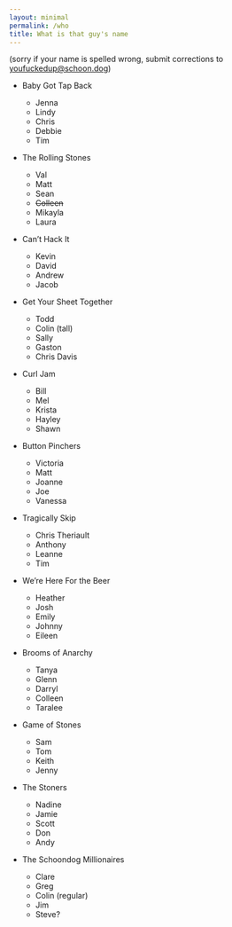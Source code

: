 ```yaml
---
layout: minimal
permalink: /who
title: What is that guy's name
---
```



(sorry if your name is spelled wrong, submit corrections to [youfuckedup@schoon.dog](mailto:youfuckedup@schoon.dog))

* Baby Got Tap Back
    * Jenna
    * Lindy
    * Chris
    * Debbie
    * Tim

* The Rolling Stones 
    * Val
    * Matt
    * Sean
    * ~~Colleen~~
    * Mikayla 
    * Laura

* Can’t Hack It
    * Kevin
    * David
    * Andrew
    * Jacob

* Get Your Sheet Together
    * Todd 
    * Colin (tall)
    * Sally
    * Gaston
    * Chris Davis

* Curl Jam 
    * Bill
    * Mel
    * Krista
    * Hayley
    * Shawn

* Button Pinchers
    * Victoria
    * Matt
    * Joanne
    * Joe
    * Vanessa

* Tragically Skip
    * Chris Theriault
    * Anthony 
    * Leanne
    * Tim

* We’re Here For the Beer
    * Heather
    * Josh
    * Emily
    * Johnny
    * Eileen

* Brooms of Anarchy
    * Tanya
    * Glenn
    * Darryl
    * Colleen
    * Taralee 

* Game of Stones
    * Sam
    * Tom 
    * Keith 
    * Jenny

* The Stoners
    * Nadine
    * Jamie
    * Scott
    * Don
    * Andy

* The Schoondog Millionaires
    * Clare
    * Greg
    * Colin (regular)
    * Jim
    * Steve?